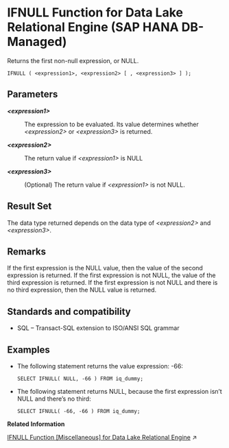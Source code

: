 <!-- loio059555a4b6fd4824851aa1d544d77a10 -->

# IFNULL Function for Data Lake Relational Engine \(SAP HANA DB-Managed\)

Returns the first non-null expression, or NULL.



```
IFNULL ( <expression1>, <expression2> [ , <expression3> ] );
```



<a name="loio059555a4b6fd4824851aa1d544d77a10__section_qrj_jph_trb"/>

## Parameters


<dl>
<dt><b>

*<expression1\>*

</b></dt>
<dd>

The expression to be evaluated. Its value determines whether *<expression2\>* or *<expression3\>* is returned.



</dd><dt><b>

*<expression2\>*

</b></dt>
<dd>

The return value if *<expression1\>* is NULL



</dd><dt><b>

*<expression3\>*

</b></dt>
<dd>

\(Optional\) The return value if *<expression1\>* is not NULL.



</dd>
</dl>



<a name="loio059555a4b6fd4824851aa1d544d77a10__section_ibx_jph_trb"/>

## Result Set

The data type returned depends on the data type of *<expression2\>* and *<expression3\>*.



<a name="loio059555a4b6fd4824851aa1d544d77a10__section_ivk_kph_trb"/>

## Remarks

If the first expression is the NULL value, then the value of the second expression is returned. If the first expression is not NULL, the value of the third expression is returned. If the first expression is not NULL and there is no third expression, then the NULL value is returned.



<a name="loio059555a4b6fd4824851aa1d544d77a10__section_a45_kph_trb"/>

## Standards and compatibility

-   SQL – Transact-SQL extension to ISO/ANSI SQL grammar



<a name="loio059555a4b6fd4824851aa1d544d77a10__section_ath_nph_trb"/>

## Examples

-   The following statement returns the value expression: -66:

    ```
    SELECT IFNULL( NULL, -66 ) FROM iq_dummy;
    ```

-   The following statement returns NULL, because the first expression isn’t NULL and there’s no third:

    ```
    SELECT IFNULL( -66, -66 ) FROM iq_dummy;
    ```


**Related Information**  


[IFNULL Function \[Miscellaneous\] for Data Lake Relational Engine](https://help.sap.com/viewer/19b3964099384f178ad08f2d348232a9/2024_3_QRC/en-US/a557e29b84f21015b460f69ff0fed6da.html "Returns the first non-null expression, or NULL.") :arrow_upper_right:

